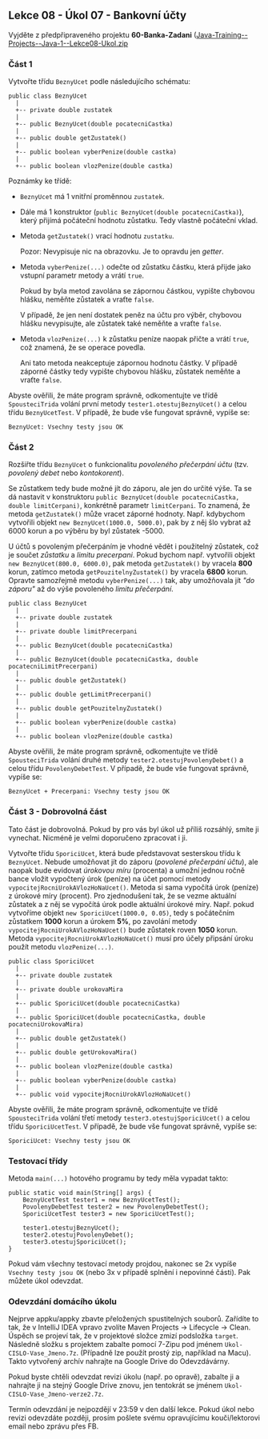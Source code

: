 Lekce 08 - Úkol 07 - Bankovní účty 
-----------------------

Vyjděte z předpřipraveného projektu **60-Banka-Zadani** ([Java-Training--Projects--Java-1--Lekce08-Ukol.zip](/data/2021-jaro/java-1-brno/Java-Training--Projects--Java-1--Lekce08-Ukol.zip)



### Část 1

Vytvořte třídu `BeznyUcet` podle následujícího schématu:

```
public class BeznyUcet
  |
  +-- private double zustatek
  |
  +-- public BeznyUcet(double pocatecniCastka)
  |
  +-- public double getZustatek()
  |
  +-- public boolean vyberPenize(double castka)
  |
  +-- public boolean vlozPenize(double castka)
```

Poznámky ke třídě:

- `BeznyUcet` má 1 vnitřní proměnnou `zustatek`.

- Dále má 1 konstruktor (`public BeznyUcet(double pocatecniCastka)`), který přijímá počáteční hodnotu zůstatku.
    Tedy vlastně počáteční vklad.

- Metoda `getZustatek()` vrací hodnotu `zustatku`.

    Pozor: Nevypisuje nic na obrazovku. Je to opravdu jen *getter*.

- Metoda `vyberPenize(...)` odečte od zůstatku částku, která
    přijde jako vstupní parametr metody a vrátí `true`.

    Pokud by byla metod zavolána se zápornou částkou,
    vypište chybovou hlášku, neměňte zůstatek a vraťte `false`.

    V případě, že jen není dostatek peněz na účtu pro výběr,
    chybovou hlášku nevypisujte, ale zůstatek také neměňte
    a vraťte `false`.

- Metoda `vlozPenize(...)` k zůstatku peníze naopak přičte
    a vrátí `true`, což znamená, že se operace povedla.

    Ani tato metoda neakceptuje zápornou hodnotu částky.
    V případě záporné částky tedy vypište chybovou
    hlášku, zůstatek neměňte a vraťte `false`.


Abyste ověřili, že máte program správně,
odkomentujte ve třídě `SpousteciTrida` volání první metody
`tester1.otestujBeznyUcet()` a celou třídu `BeznyUcetTest`.
V případě, že bude vše fungovat správně, vypíše se:

```
BeznyUcet: Vsechny testy jsou OK
```



### Část 2

Rozšiřte třídu `BeznyUcet` o funkcionalitu *povoleného přečerpání účtu*
(tzv. *povolený debet* nebo *kontokorent*).

Se zůstatkem tedy bude možné jít do záporu, ale jen do určité výše.
Ta se dá nastavit v konstruktoru
`public BeznyUcet(double pocatecniCastka, double limitCerpani)`,
konkrétně parametr `limitCerpani`.
To znamená, že metoda `getZustatek()` může vracet záporné hodnoty.
Např. kdybychom vytvořili objekt `new BeznyUcet(1000.0, 5000.0)`,
pak by z něj šlo vybrat až 6000 korun a po výběru by byl zůstatek
-5000.

U účtů s povoleným přečerpáním je vhodné vědět i
použitelný zůstatek, což je součet *zůstatku* a *limitu precerpani*.
Pokud bychom např. vytvořili objekt `new BeznyUcet(800.0, 6000.0)`,
pak metoda `getZustatek()` by vracela **800** korun,
zatímco metoda `getPouzitelnyZustatek()` by vracela **6800** korun.
Opravte samozřejmě metodu `vyberPenize(...)` tak,
aby umožňovala jít *"do záporu"* až do výše povoleného *limitu
přečerpání*.

```
public class BeznyUcet
  |
  +-- private double zustatek
  |
  +-- private double limitPrecerpani
  |
  +-- public BeznyUcet(double pocatecniCastka)
  |
  +-- public BeznyUcet(double pocatecniCastka, double pocatecniLimitPrecerpani)
  |
  +-- public double getZustatek()
  |
  +-- public double getLimitPrecerpani()
  |
  +-- public double getPouzitelnyZustatek()
  |
  +-- public boolean vyberPenize(double castka)
  |
  +-- public boolean vlozPenize(double castka)
```

Abyste ověřili, že máte program správně,
odkomentujte ve třídě `SpousteciTrida` volání druhé metody
`tester2.otestujPovolenyDebet()` a celou třídu `PovolenyDebetTest`.
V případě, že bude vše fungovat správně, vypíše se:

```
BeznyUcet + Precerpani: Vsechny testy jsou OK
```



### Část 3 - Dobrovolná část

Tato část je dobrovolná.
Pokud by pro vás byl úkol už příliš rozsáhlý, smíte ji vynechat.
Nicméně je velmi doporučeno zpracovat i ji.

Vytvořte třídu `SporiciUcet`,
která bude představovat sesterskou třídu k `BeznyUcet`.
Nebude umožňovat jít do záporu (*povolené přečerpání účtu*),
ale naopak bude evidovat *úrokovou míru* (procenta) a umožní
jednou ročně bance vložit vypočtený úrok (peníze) na účet
pomocí metody `vypocitejRocniUrokAVlozHoNaUcet()`.
Metoda si sama vypočítá
úrok (peníze) z úrokové míry (procent). Pro zjednodušení tak, že se vezme
aktuální zůstatek a z něj se vypočítá úrok podle aktuální úrokové míry.
Např. pokud vytvoříme objekt `new SporiciUcet(1000.0, 0.05)`,
tedy s počátečním zůstatkem **1000** korun a úrokem **5%**,
po zavolání metody `vypocitejRocniUrokAVlozHoNaUcet()` bude zůstatek
roven **1050** korun.
Metoda `vypocitejRocniUrokAVlozHoNaUcet()` musí pro účely připsání
úroku použít metodu `vlozPenize(...)`.


```
public class SporiciUcet
  |
  +-- private double zustatek
  |
  +-- private double urokovaMira
  |
  +-- public SporiciUcet(double pocatecniCastka)
  |
  +-- public SporiciUcet(double pocatecniCastka, double pocatecniUrokovaMira)
  |
  +-- public double getZustatek()
  |
  +-- public double getUrokovaMira()
  |
  +-- public boolean vlozPenize(double castka)
  |
  +-- public boolean vyberPenize(double castka)
  |
  +-- public void vypocitejRocniUrokAVlozHoNaUcet()
```

Abyste ověřili, že máte program správně,
odkomentujte ve třídě `SpousteciTrida` volání třetí metody
`tester3.otestujSporiciUcet()` a celou třídu `SporiciUcetTest`.
V případě, že bude vše fungovat správně, vypíše se:
```
SporiciUcet: Vsechny testy jsou OK
```



### Testovací třídy

Metoda `main(...)` hotového programu by tedy měla vypadat takto:

```
public static void main(String[] args) {
    BeznyUcetTest tester1 = new BeznyUcetTest();
    PovolenyDebetTest tester2 = new PovolenyDebetTest();
    SporiciUcetTest tester3 = new SporiciUcetTest();

    tester1.otestujBeznyUcet();
    tester2.otestujPovolenyDebet();
    tester3.otestujSporiciUcet();
}
```

Pokud vám všechny testovací metody projdou, nakonec se 2x vypíše
`Vsechny testy jsou OK` (nebo 3x v případě splnění i nepovinné části).
Pak můžete úkol odevzdat.



### Odevzdání domácího úkolu

Nejprve appku/appky zbavte přeložených spustitelných souborů.
Zařídíte to tak, že v IntelliJ IDEA vpravo zvolíte
Maven Projects -> Lifecycle -> Clean.
Úspěch se projeví tak, že v projektové složce zmizí
podsložka `target`.
Následně složku s projektem
zabalte pomocí 7-Zipu pod jménem `Ukol-CISLO-Vase_Jmeno.7z`.
(Případně lze použít prostý zip, například na Macu).
Takto vytvořený archív nahrajte na Google Drive do Odevzdávárny.

Pokud byste chtěli odevzdat revizi úkolu (např. po opravě),
zabalte ji a nahrajte ji na stejný Google Drive znovu,
jen tentokrát se jménem `Ukol-CISLO-Vase_Jmeno-verze2.7z`.

Termín odevzdání je nejpozdějí v 23:59 v den další lekce.
Pokud úkol nebo revizi odevzdáte později,
prosím pošlete svému opravujícímu kouči/lektorovi email nebo zprávu přes FB.
